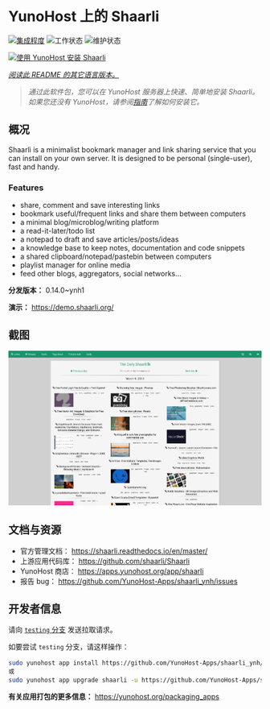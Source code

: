 <!--
注意：此 README 由 <https://github.com/YunoHost/apps/tree/master/tools/readme_generator> 自动生成
请勿手动编辑。
-->

# YunoHost 上的 Shaarli

[![集成程度](https://apps.yunohost.org/badge/integration/shaarli)](https://ci-apps.yunohost.org/ci/apps/shaarli/)
![工作状态](https://apps.yunohost.org/badge/state/shaarli)
![维护状态](https://apps.yunohost.org/badge/maintained/shaarli)

[![使用 YunoHost 安装 Shaarli](https://install-app.yunohost.org/install-with-yunohost.svg)](https://install-app.yunohost.org/?app=shaarli)

*[阅读此 README 的其它语言版本。](./ALL_README.md)*

> *通过此软件包，您可以在 YunoHost 服务器上快速、简单地安装 Shaarli。*  
> *如果您还没有 YunoHost，请参阅[指南](https://yunohost.org/install)了解如何安装它。*

## 概况

Shaarli is a minimalist bookmark manager and link sharing service that you can install on your own server. It is designed to be personal (single-user), fast and handy.

### Features

- share, comment and save interesting links
- bookmark useful/frequent links and share them between computers
- a minimal blog/microblog/writing platform
- a read-it-later/todo list
- a notepad to draft and save articles/posts/ideas
- a knowledge base to keep notes, documentation and code snippets
- a shared clipboard/notepad/pastebin between computers
- playlist manager for online media
- feed other blogs, aggregators, social networks...


**分发版本：** 0.14.0~ynh1

**演示：** <https://demo.shaarli.org/>

## 截图

![Shaarli 的截图](./doc/screenshots/27wYsbC.png)

## 文档与资源

- 官方管理文档： <https://shaarli.readthedocs.io/en/master/>
- 上游应用代码库： <https://github.com/shaarli/Shaarli>
- YunoHost 商店： <https://apps.yunohost.org/app/shaarli>
- 报告 bug： <https://github.com/YunoHost-Apps/shaarli_ynh/issues>

## 开发者信息

请向 [`testing` 分支](https://github.com/YunoHost-Apps/shaarli_ynh/tree/testing) 发送拉取请求。

如要尝试 `testing` 分支，请这样操作：

```bash
sudo yunohost app install https://github.com/YunoHost-Apps/shaarli_ynh/tree/testing --debug
或
sudo yunohost app upgrade shaarli -u https://github.com/YunoHost-Apps/shaarli_ynh/tree/testing --debug
```

**有关应用打包的更多信息：** <https://yunohost.org/packaging_apps>
